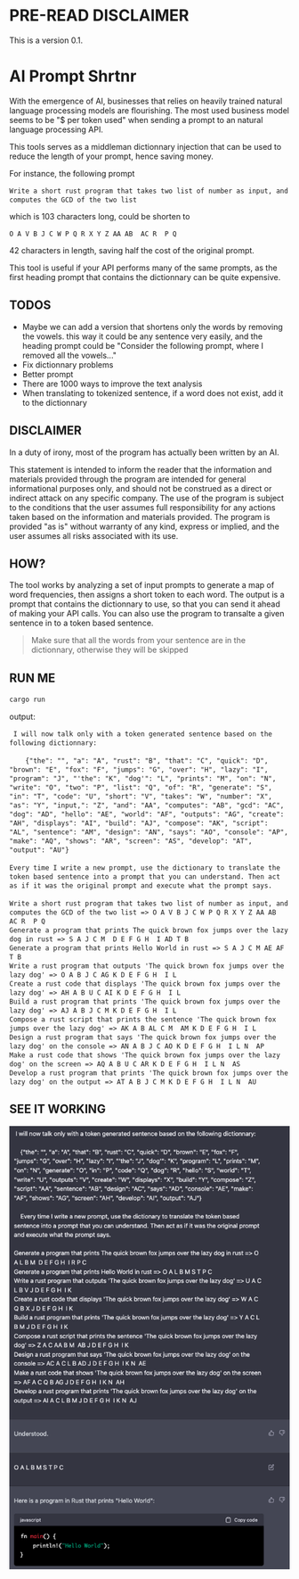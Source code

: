 # PRE-READ DISCLAIMER
This is a version 0.1.

# AI Prompt Shrtnr
With the emergence of AI, businesses that relies on heavily trained natural language processing models are flourishing. The most used business model seems to be "$ per token used" when sending a prompt to an natural language processing API.


This tools serves as a middleman dictionnary injection that can be used to reduce the length of your prompt, hence saving money.


For instance, the following prompt
```
Write a short rust program that takes two list of number as input, and computes the GCD of the two list
```

which is 103 characters long, could be shorten to

```
O A V B J C W P Q R X Y Z AA AB  AC R  P Q
```

42 characters in length, saving half the cost of the original prompt.


This tool is useful if your API performs many of the same prompts, as the first heading prompt that contains the dictionnary can be quite expensive.

## TODOS
- Maybe we can add a version that shortens only the words by removing the vowels. this way it could be any sentence very easily, and the heading prompt could be "Consider the following prompt, where I removed all the vowels..."
- Fix dictionnary problems
- Better prompt
- There are 1000 ways to improve the text analysis
- When translating to tokenized sentence, if a word does not exist, add it to the dictionnary

## DISCLAIMER
In a duty of irony, most of the program has actually been written by an AI.


This statement is intended to inform the reader that the information and materials provided through the program are intended for general informational purposes only, and should not be construed as a direct or indirect attack on any specific company. The use of the program is subject to the conditions that the user assumes full responsibility for any actions taken based on the information and materials provided. The program is provided "as is" without warranty of any kind, express or implied, and the user assumes all risks associated with its use.

## HOW?
The tool works by analyzing a set of input prompts to generate a map of word frequencies, then assigns a short token to each word.
The output is a prompt that contains the dictionnary to use, so that you can send it ahead of making your API calls.
You can also use the program to transalte a given sentence in to a token based sentence.
> Make sure that all the words from your sentence are in the dictionnary, otherwise they will be skipped
## RUN ME
```bash
cargo run
```

output:

```
 I will now talk only with a token generated sentence based on the following dictionnary:

    {"the": "", "a": "A", "rust": "B", "that": "C", "quick": "D", "brown": "E", "fox": "F", "jumps": "G", "over": "H", "lazy": "I", "program": "J", "'the": "K", "dog'": "L", "prints": "M", "on": "N", "write": "O", "two": "P", "list": "Q", "of": "R", "generate": "S", "in": "T", "code": "U", "short": "V", "takes": "W", "number": "X", "as": "Y", "input,": "Z", "and": "AA", "computes": "AB", "gcd": "AC", "dog": "AD", "hello": "AE", "world": "AF", "outputs": "AG", "create": "AH", "displays": "AI", "build": "AJ", "compose": "AK", "script": "AL", "sentence": "AM", "design": "AN", "says": "AO", "console": "AP", "make": "AQ", "shows": "AR", "screen": "AS", "develop": "AT", "output": "AU"}

Every time I write a new prompt, use the dictionary to translate the token based sentence into a prompt that you can understand. Then act as if it was the original prompt and execute what the prompt says.

Write a short rust program that takes two list of number as input, and computes the GCD of the two list => O A V B J C W P Q R X Y Z AA AB  AC R  P Q
Generate a program that prints The quick brown fox jumps over the lazy dog in rust => S A J C M  D E F G H  I AD T B
Generate a program that prints Hello World in rust => S A J C M AE AF T B
Write a rust program that outputs 'The quick brown fox jumps over the lazy dog' => O A B J C AG K D E F G H  I L
Create a rust code that displays 'The quick brown fox jumps over the lazy dog' => AH A B U C AI K D E F G H  I L
Build a rust program that prints 'The quick brown fox jumps over the lazy dog' => AJ A B J C M K D E F G H  I L
Compose a rust script that prints the sentence 'The quick brown fox jumps over the lazy dog' => AK A B AL C M  AM K D E F G H  I L
Design a rust program that says 'The quick brown fox jumps over the lazy dog' on the console => AN A B J C AO K D E F G H  I L N  AP
Make a rust code that shows 'The quick brown fox jumps over the lazy dog' on the screen => AQ A B U C AR K D E F G H  I L N  AS
Develop a rust program that prints 'The quick brown fox jumps over the lazy dog' on the output => AT A B J C M K D E F G H  I L N  AU
```

## SEE IT WORKING
![](./demo_files/Screenshot%202023-02-08%20at%2016.23.47.png)
